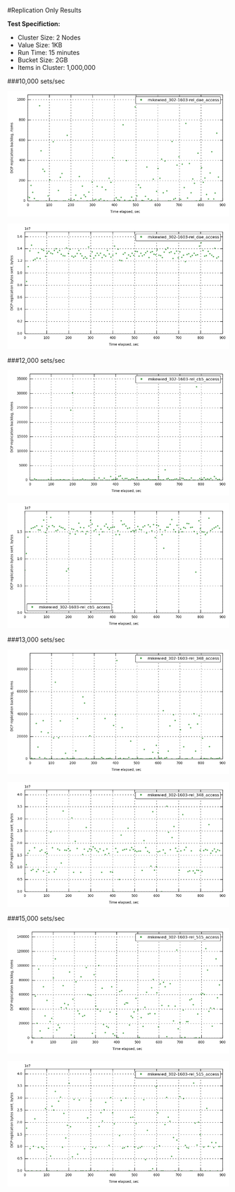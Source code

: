 #Replication Only Results

**Test Specifiction:**

* Cluster Size: 2 Nodes
* Value Size: 1KB
* Run Time: 15 minutes
* Bucket Size: 2GB
* Items in Cluster: 1,000,000

###10,000 sets/sec

![10k-items-replication](images/10k-items-rep.png)

![10k-bytes-replication](images/10k-bytes-rep.png)

###12,000 sets/sec

![12k-items-replication](images/12k-items-rep.png)

![12k-bytes-replication](images/12k-bytes-rep.png)

###13,000 sets/sec

![13k-items-replication](images/13k-items-rep.png)

![13k-bytes-replication](images/13k-bytes-rep.png)

###15,000 sets/sec

![15k-items-replication](images/15k-items-rep.png)

![15k-bytes-replication](images/15k-bytes-rep.png)

